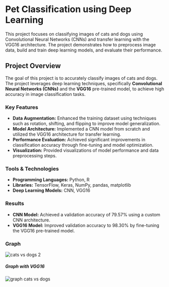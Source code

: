 # Pet Classification using Deep Learning

This project focuses on classifying images of cats and dogs using Convolutional Neural Networks (CNNs) and transfer learning with the VGG16 architecture. The project demonstrates how to preprocess image data, build and train deep learning models, and evaluate their performance.

## Project Overview

The goal of this project is to accurately classify images of cats and dogs. The project leverages deep learning techniques, specifically **Convolutional Neural Networks (CNNs)** and the **VGG16** pre-trained model, to achieve high accuracy in image classification tasks.

### Key Features

* **Data Augmentation:** Enhanced the training dataset using techniques such as rotation, shifting, and flipping to improve model generalization.
* **Model Architecture:** Implemented a CNN model from scratch and utilized the VGG16 architecture for transfer learning.
* **Performance Evaluation:** Achieved significant improvements in classification accuracy through fine-tuning and model optimization.
* **Visualization:** Provided visualizations of model performance and data preprocessing steps.

### Tools & Technologies

* **Programming Languages:** Python, R
* **Libraries:** TensorFlow, Keras, NumPy, pandas, matplotlib
* **Deep Learning Models:** CNN, VGG16

### Results

* **CNN Model:** Achieved a validation accuracy of 79.57% using a custom CNN architecture.
* **VGG16 Model:** Improved validation accuracy to 98.30% by fine-tuning the VGG16 pre-trained model.
### Graph
![cats vs dogs 2](https://github.com/user-attachments/assets/0c099d2a-91eb-4435-909a-80f87888e59d)


##### Graph with VGG16
![graph cats vs dogs](https://github.com/user-attachments/assets/7a42c75f-70a5-4cf2-a18b-25665490ff74)
